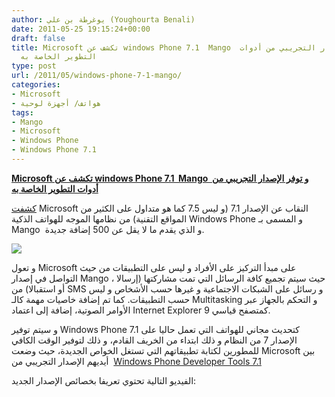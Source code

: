 ```yaml
---
author: يوغرطة بن علي (Youghourta Benali)
date: 2011-05-25 19:15:24+00:00
draft: false
title: Microsoft تكشف عن windows Phone 7.1  Mango  و توفر الإصدار التجريبي من أدوات
  التطوير الخاصة به
type: post
url: /2011/05/windows-phone-7-1-mango/
categories:
- Microsoft
- هواتف/ أجهزة لوحية
tags:
- Mango
- Microsoft
- Windows Phone
- Windows Phone 7.1
---
```


[**Microsoft تكشف عن windows Phone 7.1  Mango  و توفر الإصدار التجريبي من أدوات التطوير الخاصة به**](http://www.it-scoop.com/2011/05/windows-phone-7-1-mango/)


[كشفت](http://windowsteamblog.com/windows_phone/b/windowsphone/archive/2011/05/24/microsoft-officially-unveils-mango-hundreds-of-improvements-on-the-way.aspx) Microsoft النقاب عن الإصدار 7.1 (و ليس 7.5 كما هو متداول على الكثير من المواقع التقنية) من نظامها الموجه للهواتف الذكية Windows Phone و المسمى بـ Mango  و الذي يقدم ما لا يقل عن 500 إضافة جديدة.

[![](http://www.microsoft.com/presspass/presskits/windowsphone/images/052411/integratedMessaging_web.jpg)
](http://www.it-scoop.com/2011/05/windows-phone-7-1-mango/)



و تعول Microsoft على مبدأ التركيز على الأفراد و ليس على التطبيقات من حيث التواصل في إصدار Mango ، حيث سيتم تجميع كافة الرسائل التي تمت مشاركتها (إرسالا أو استقبالا) من SMS و رسائل على الشبكات الاجتماعية و غيرها حسب الأشخاص و ليس حسب التطبيقات. كما تم إضافة خاصيات مهمة كالـ Multitasking و التحكم بالجهاز عبر الأوامر الصوتية، إضافة إلى اعتماد Internet Explorer 9 كمتصفح قياسي.

و سيتم توفير Windows Phone 7.1 كتحديث مجاني للهواتف التي تعمل حاليا على الإصدار 7 من النظام و ذلك ابتداء من الخريف القادم، و ذلك لتوفير الوقت الكافي للمطورين لكتابة تطبيقاتهم التي تستغل الخواص الجديدة، حيث وضعت Microsoft بين أيديهم الإصدار التجريبي من  [Windows Phone Developer Tools 7.1](http://www.microsoft.com/downloads/en/details.aspx?FamilyID=77586864-ab15-40e1-bc38-713a95a56a05&displaylang=en)

الفيديو التالية تحتوي تعريفا بخصائص الإصدار الجديد:

<!-- more -->


<object width="560" height="349"><embed src="http://www.youtube.com/v/OP30F3ZxTmw?fs=1&hl=fr_FR" allowscriptaccess="always" height="349" width="560" allowfullscreen="true" type="application/x-shockwave-flash"></embed></object>



